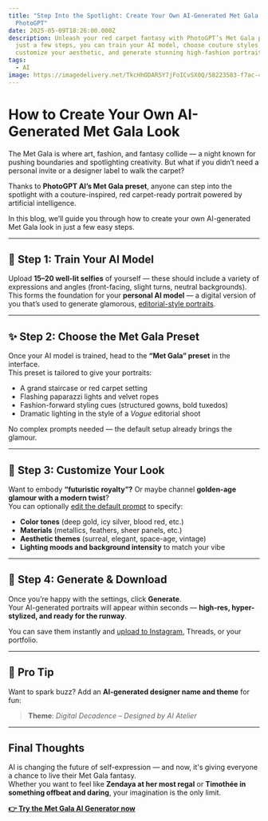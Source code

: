 ```yaml
---
title: "Step Into the Spotlight: Create Your Own AI-Generated Met Gala Look with
  PhotoGPT"
date: 2025-05-09T18:26:00.000Z
description: Unleash your red carpet fantasy with PhotoGPT’s Met Gala preset. In
  just a few steps, you can train your AI model, choose couture styles,
  customize your aesthetic, and generate stunning high-fashion portraits
tags:
  - AI
image: https://imagedelivery.net/TkcHhODAR5Y7jFoICvSX0Q/58223583-f7ac-4f4c-5d4e-e86b8bc94500/q=100
---
```

# How to Create Your Own AI-Generated Met Gala Look

The Met Gala is where art, fashion, and fantasy collide — a night known for pushing boundaries and spotlighting creativity. But what if you didn’t need a personal invite or a designer label to walk the carpet?

Thanks to **PhotoGPT AI’s Met Gala preset**, anyone can step into the spotlight with a couture-inspired, red carpet-ready portrait powered by artificial intelligence.

In this blog, we’ll guide you through how to create your own AI-generated Met Gala look in just a few easy steps.

- - -

## 🎯 Step 1: Train Your AI Model

Upload **15–20 well-lit selfies** of yourself — these should include a variety of expressions and angles (front-facing, slight turns, neutral backgrounds). This forms the foundation for your **personal AI model** — a digital version of you that’s used to generate glamorous, [editorial-style portraits](https://www.photogptai.com/presets/glamour).

- - -

## ✨ Step 2: Choose the Met Gala Preset

Once your AI model is trained, head to the **“Met Gala” preset** in the interface.\
This preset is tailored to give your portraits:

* A grand staircase or red carpet setting  
* Flashing paparazzi lights and velvet ropes  
* Fashion-forward styling cues (structured gowns, bold tuxedos)  
* Dramatic lighting in the style of a *Vogue* editorial shoot  

No complex prompts needed — the default setup already brings the glamour.

- - -

## 🧥 Step 3: Customize Your Look

Want to embody **“futuristic royalty”?** Or maybe channel **golden-age glamour with a modern twist**?\
You can optionally [edit the default prompt](https://www.photogptai.com/guides/how-to-write-prompts) to specify:

* **Color tones** (deep gold, icy silver, blood red, etc.)  
* **Materials** (metallics, feathers, sheer panels, etc.)  
* **Aesthetic themes** (surreal, elegant, space-age, vintage)  
* **Lighting moods and background intensity** to match your vibe

- - -

## 📸 Step 4: Generate & Download

Once you’re happy with the settings, click **Generate**.\
Your AI-generated portraits will appear within seconds — **high-res, hyper-stylized, and ready for the runway**.

You can save them instantly and [upload to Instagram](https://www.photogptai.com/presets/instagram), Threads, or your portfolio.

- - -

## 🔑 Pro Tip

Want to spark buzz? Add an **AI-generated designer name and theme** for fun:

> **Theme**: *Digital Decadence* – *Designed by AI Atelier*

- - -

## Final Thoughts

AI is changing the future of self-expression — and now, it's giving everyone a chance to live their Met Gala fantasy.\
Whether you want to feel like **Zendaya at her most regal** or **Timothée in something offbeat and daring**, your imagination is the only limit.

**[👉 Try the Met Gala AI Generator now](https://www.photogptai.com/presets/met_gala)**
